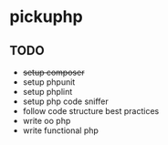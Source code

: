 # pickuphp

## TODO
 - ~~setup composer~~
 - setup phpunit
 - setup phplint
 - setup php code sniffer
 - follow code structure best practices
 - write oo php
 - write functional php
 
